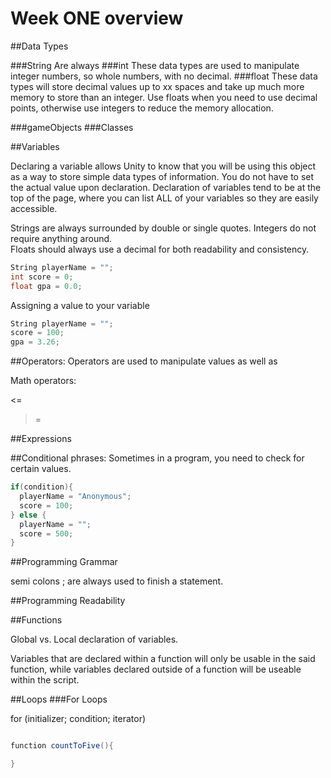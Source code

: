 # Week ONE overview


##Data Types

###String
  Are always
###int
  These data types are used to manipulate integer numbers, so whole numbers, with no decimal.
###float
  These data types will store decimal values up to xx spaces and take up much more memory to store than an integer.  Use floats when you need to use decimal points, otherwise use integers to reduce the memory allocation.



###gameObjects
###Classes


##Variables

Declaring a variable allows Unity to know that you will be using this object as a way to store simple data types of information. You do not have to set the actual value upon declaration.  Declaration of variables tend to be at the top of the page, where you can list ALL of your variables so they are easily accessible.  

Strings are always surrounded by double or single quotes.
Integers do not require anything around.  
Floats should always use a decimal for both readability and consistency.

```C#
String playerName = "";
int score = 0;
float gpa = 0.0;

```

Assigning a value to your variable

```C#
String playerName = "";
score = 100;
gpa = 3.26;
```





##Operators:
Operators are used to manipulate values as well as

Math operators:



<=
>=

##Expressions



##Conditional phrases:
Sometimes in a program, you need to check for certain values.

>
```C#
if(condition){
  playerName = "Anonymous";
  score = 100;
} else {
  playerName = "";
  score = 500;
}
```
>


##Programming Grammar

semi colons ; are always used to finish a statement.  



##Programming Readability




##Functions

Global vs. Local declaration of variables.

Variables that are declared within a function will only be usable in the said function, while variables declared outside of a function will be useable within the script.

##Loops
###For Loops





for (initializer; condition; iterator)


```C#

function countToFive(){

}


```
